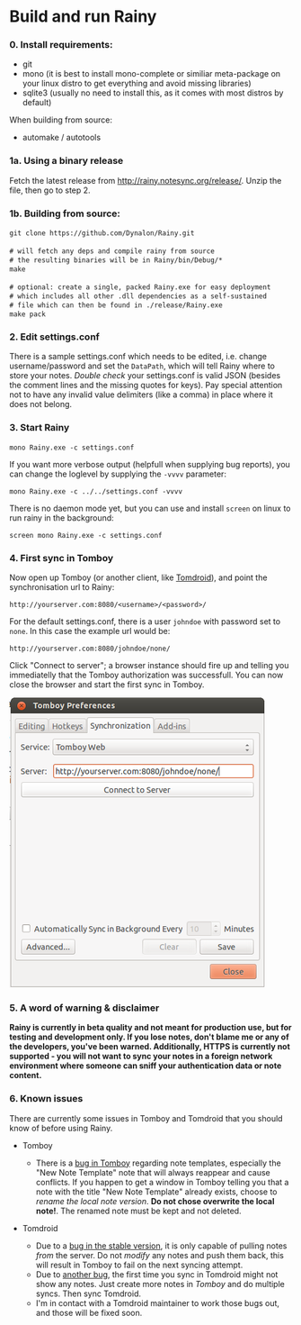 Build and run Rainy
===================

### 0. Install requirements:
  * git
  * mono (it is best to install mono-complete or similiar meta-package on your linux distro to get everything and avoid missing libraries)
  * sqlite3 (usually no need to install this, as it comes with most distros by default)
 
When building from source:

  * automake / autotools

### 1a. Using a binary release

Fetch the latest release from <http://rainy.notesync.org/release/>. Unzip the file, then go to step 2.

### 1b. Building from source: 

	git clone https://github.com/Dynalon/Rainy.git

	# will fetch any deps and compile rainy from source
	# the resulting binaries will be in Rainy/bin/Debug/*
	make

	# optional: create a single, packed Rainy.exe for easy deployment
	# which includes all other .dll dependencies as a self-sustained
	# file which can then be found in ./release/Rainy.exe
	make pack

### 2. Edit settings.conf

There is a sample settings.conf which needs to be edited, i.e. change username/password and set the `DataPath`, which will tell Rainy where to store your notes. _Double check_ your settings.conf is valid JSON (besides the comment lines and the missing quotes for keys). Pay special attention not to have any invalid value delimiters (like a comma) in place where it does not belong.

### 3. Start Rainy

	mono Rainy.exe -c settings.conf


If you want more verbose output (helpfull when supplying bug reports), you can change the loglevel by supplying the `-vvvv` parameter:

	mono Rainy.exe -c ../../settings.conf -vvvv

There is no daemon mode yet, but you can use and install `screen` on linux to run rainy in the background:

	screen mono Rainy.exe -c settings.conf

### 4. First sync in Tomboy

Now open up Tomboy (or another client, like [Tomdroid][tomdroid]), and point the synchronisation url to Rainy:

	http://yourserver.com:8080/<username>/<password>/

For the default settings.conf, there is a user `johndoe` with password set to `none`. In this case the example url would be:

	http://yourserver.com:8080/johndoe/none/

Click "Connect to server"; a browser instance should fire up and telling you immediatelly that the Tomboy authorization was successfull. You can now close the browser and start the first sync in Tomboy.

![](tomboy-url.png "Sample configuration in Tomboy")

### 5. A word of warning & disclaimer

**Rainy is currently in beta quality and not meant for production use, but for testing and development only. If you lose notes, don't blame me or any of the developers, you've been warned. Additionally, HTTPS is currently not supported - you will not want to sync your notes in a foreign network environment where someone can sniff your authentication data or note content.**

### 6. Known issues

There are currently some issues in Tomboy and Tomdroid that you should know of before using Rainy.

* Tomboy
  * There is a [bug in Tomboy][tomboy-bug-1] regarding note templates, especially the "New Note Template" note that will always reappear and cause conflicts. If you happen to get a window in Tomboy telling you that a note with the title "New Note Template" already exists, choose to *rename the local note version*. **Do not chose overwrite the local note!**. The renamed note must be kept and not deleted.

* Tomdroid
  * Due to a [bug in the stable version][tomdroid-bug-1], it is only capable of pulling notes *from* the server. Do not *modify* any notes and push them back, this will result in Tomboy to fail on the next syncing attempt.
  * Due to [another bug][tomdroid-bug-2], the first time you sync in Tomdroid might not show any notes. Just create more notes in *Tomboy* and do multiple syncs. Then sync Tomdroid.
  * I'm in contact with a Tomdroid maintainer to work those bugs out, and those will be fixed soon.


  [tomdroid]: https://launchpad.net/tomdroid
  [tomboy-bug-1]: https://bugzilla.gnome.org/show_bug.cgi?id=665679
  [tomdroid-bug-1]: https://bugs.launchpad.net/tomdroid/+bug/1074602
  [tomdroid-bug-2]: https://bugs.launchpad.net/tomdroid/+bug/1074676
